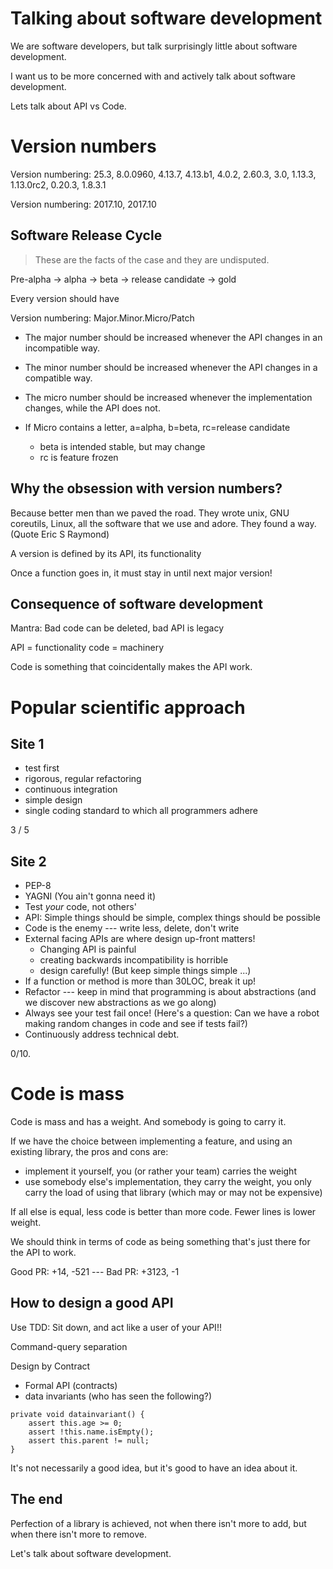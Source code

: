 # Talking about software development

We are software developers, but talk surprisingly little about software
development.

I want us to be more concerned with and actively talk about software
development.

Lets talk about API vs Code.



# Version numbers

Version numbering: 25.3, 8.0.0960, 4.13.7, 4.13.b1, 4.0.2, 2.60.3, 3.0, 1.13.3, 1.13.0rc2, 0.20.3, 1.8.3.1

Version numbering: 2017.10, 2017.10


## Software Release Cycle

> These are the facts of the case and they are undisputed.

Pre-alpha -> alpha -> beta -> release candidate -> gold

Every version should have

Version numbering:  Major.Minor.Micro/Patch

* The major number should be increased whenever the API changes in an incompatible way.
* The minor number should be increased whenever the API changes in a compatible way.
* The micro number should be increased whenever the implementation changes, while the API does not.

* If Micro contains a letter, a=alpha, b=beta, rc=release candidate
  * beta is intended stable, but may change
  * rc is feature frozen


## Why the obsession with version numbers?

Because better men than we paved the road.  They wrote unix, GNU coreutils, Linux, all the software that we use and adore.  They found a way.  (Quote Eric S Raymond)

A version is defined by its API, its functionality

Once a function goes in, it must stay in until next major version!

## Consequence of software development

Mantra: Bad code can be deleted, bad API is legacy

API = functionality
code = machinery

Code is something that coincidentally makes the API work.




# Popular scientific approach

## Site 1

* test first
* rigorous, regular refactoring
* continuous integration
* simple design
* single coding standard to which all programmers adhere

3 / 5

## Site 2

* PEP-8
* YAGNI (You ain't gonna need it)
* Test _your_ code, not others'
* API: Simple things should be simple, complex things should be possible
* Code is the enemy --- write less, delete, don't write
* External facing APIs are where design up-front matters!
  * Changing API is painful
  * creating backwards incompatibility is horrible
  * design carefully! (But keep simple things simple ...)
* If a function or method is more than 30LOC, break it up!
* Refactor --- keep in mind that programming is about abstractions (and we discover new abstractions as we go along)
* Always see your test fail once!  (Here's a question: Can we have a robot making random changes in code and see if tests fail?)
* Continuously address technical debt.

0/10.




# Code is mass

Code is mass and has a weight.  And somebody is going to carry it.

If we have the choice between implementing a feature, and using an existing
library, the pros and cons are:

* implement it yourself, you (or rather your team) carries the weight
* use somebody else's implementation, they carry the weight, you only carry the load of using that library (which may or may not be expensive)

If all else is equal, less code is better than more code.  Fewer lines is lower
weight.

We should think in terms of code as being something that's just there for the
API to work.

Good PR: +14, -521 --- Bad PR: +3123, -1


## How to design a good API

Use TDD: Sit down, and act like a user of your API!!

Command-query separation


Design by Contract
* Formal API (contracts)
* data invariants (who has seen the following?)
```
private void datainvariant() {
    assert this.age >= 0;
    assert !this.name.isEmpty();
    assert this.parent != null;
}
```

It's not necessarily a good idea, but it's good to have an idea about it.


## The end

Perfection of a library is achieved, not when there isn't more to add, but when
there isn't more to remove.

Let's talk about software development.
